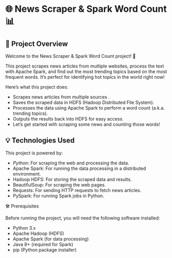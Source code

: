 # 🌐 News Scraper & Spark Word Count 📊

## 🚀 Project Overview

Welcome to the News Scraper & Spark Word Count project! 🎉

This project scrapes news articles from multiple websites, process the text with Apache Spark, and find out the most trending topics based on the most frequent words. It’s perfect for identifying hot topics in the world right now!

Here’s what this project does:

- Scrapes news articles from multiple sources .
- Saves the scraped data in HDFS (Hadoop Distributed File System).
- Processes the data using Apache Spark to perform a word count (a.k.a. trending topics).
- Outputs the results back into HDFS for easy access.
- Let’s get started with scraping some news and counting those words!

## 💡 Technologies Used

This project is powered by:

- *Python*: For scraping the web and processing the data.
- Apache Spark: For running the data processing in a distributed environment.
- Hadoop HDFS: For storing the scraped data and results.
- BeautifulSoup: For scraping the web pages.
- Requests: For sending HTTP requests to fetch news articles.
- PySpark: For running Spark jobs in Python.

🛠️ Prerequisites

Before running the project, you will need the following software installed:

- Python 3.x
- Apache Hadoop (HDFS)
- Apache Spark (for data processing)
- Java 8+ (required for Spark)
- pip (Python package installer)
